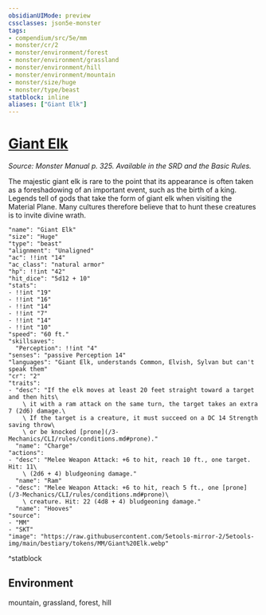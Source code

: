 ```yaml
---
obsidianUIMode: preview
cssclasses: json5e-monster
tags:
- compendium/src/5e/mm
- monster/cr/2
- monster/environment/forest
- monster/environment/grassland
- monster/environment/hill
- monster/environment/mountain
- monster/size/huge
- monster/type/beast
statblock: inline
aliases: ["Giant Elk"]
---
```

# [Giant Elk](3-Mechanics/CLI/bestiary/beast/giant-elk.md)
*Source: Monster Manual p. 325. Available in the SRD and the Basic Rules.*  

The majestic giant elk is rare to the point that its appearance is often taken as a foreshadowing of an important event, such as the birth of a king. Legends tell of gods that take the form of giant elk when visiting the Material Plane. Many cultures therefore believe that to hunt these creatures is to invite divine wrath.

```statblock
"name": "Giant Elk"
"size": "Huge"
"type": "beast"
"alignment": "Unaligned"
"ac": !!int "14"
"ac_class": "natural armor"
"hp": !!int "42"
"hit_dice": "5d12 + 10"
"stats":
- !!int "19"
- !!int "16"
- !!int "14"
- !!int "7"
- !!int "14"
- !!int "10"
"speed": "60 ft."
"skillsaves":
  "Perception": !!int "4"
"senses": "passive Perception 14"
"languages": "Giant Elk, understands Common, Elvish, Sylvan but can't speak them"
"cr": "2"
"traits":
- "desc": "If the elk moves at least 20 feet straight toward a target and then hits\
    \ it with a ram attack on the same turn, the target takes an extra 7 (2d6) damage.\
    \ If the target is a creature, it must succeed on a DC 14 Strength saving throw\
    \ or be knocked [prone](/3-Mechanics/CLI/rules/conditions.md#prone)."
  "name": "Charge"
"actions":
- "desc": "Melee Weapon Attack: +6 to hit, reach 10 ft., one target. Hit: 11\
    \ (2d6 + 4) bludgeoning damage."
  "name": "Ram"
- "desc": "Melee Weapon Attack: +6 to hit, reach 5 ft., one [prone](/3-Mechanics/CLI/rules/conditions.md#prone)\
    \ creature. Hit: 22 (4d8 + 4) bludgeoning damage."
  "name": "Hooves"
"source":
- "MM"
- "SKT"
"image": "https://raw.githubusercontent.com/5etools-mirror-2/5etools-img/main/bestiary/tokens/MM/Giant%20Elk.webp"
```
^statblock

## Environment

mountain, grassland, forest, hill